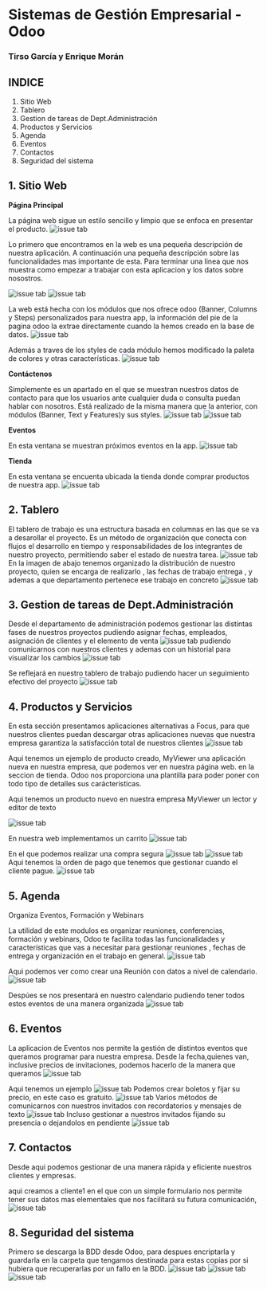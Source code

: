 # Sistemas de Gestión Empresarial - Odoo
### Tirso García y Enrique Morán
## INDICE
1. Sitio Web
2. Tablero
3. Gestion de tareas de Dept.Administración     
4. Productos y Servicios
5. Agenda
6. Eventos
7. Contactos
8. Seguridad del sistema
    

## 1. Sitio Web
**Página Principal**

La página web sigue un estilo sencillo y limpio que se enfoca en presentar el producto.
![issue tab](/img/web1.png)

Lo primero que encontramos en la web es una pequeña descripción de nuestra aplicación. A continuación una pequeña descripción sobre las funcionalidades mas importante de esta.
Para terminar una linea que nos muestra como empezar a trabajar con esta aplicacion y los datos sobre nosostros.

![issue tab](/img/web2.png)
![issue tab](/img/web3.png)

La web está hecha con los módulos que nos ofrece odoo (Banner, Columns y Steps) personalizados para nuestra app, la información del pie de la pagina odoo la extrae directamente cuando la hemos creado en la base de datos.
![issue tab](/img/webModulos.png)

Además a traves de los styles de cada módulo hemos modificado la paleta de colores y otras características.
![issue tab](/img/webStyles.png)

**Contáctenos**

Simplemente es un apartado en el que se muestran nuestros datos de contacto para que los usuarios ante cualquier duda o consulta puedan hablar con nosotros. Está realizado de la misma manera que la anterior, con módulos (Banner, Text y Features)y sus styles.
![issue tab](/img/webContacta1.png)
![issue tab](/img/webContacta2.png)

**Eventos**

En esta ventana se muestran próximos eventos en la app.
![issue tab](/img/webEvents.png)

**Tienda**

En esta ventana se encuenta ubicada la tienda donde comprar productos de nuestra app.
![issue tab](/img/webShop.png)

## 2. Tablero

El tablero de trabajo es una estructura basada en columnas en las que se va a desarollar el proyecto. Es un método de organización que conecta con flujos el desarrollo en tiempo y responsabilidades de los integrantes de nuestro proyecto, permitiendo saber el estado de nuestra tarea.
![issue tab](/img/webproyectos1.png)
En la imagen de abajo tenemos organizado la distribución de nuestro proyecto, quien se encarga de realizarlo , las fechas de trabajo entrega , y ademas a que departamento pertenece ese trabajo en concreto
![issue tab](img/webTablero.png)

## 3. Gestion de tareas de Dept.Administración

Desde el departamento de administración podemos gestionar las distintas fases de nuestros proyectos pudiendo asignar fechas, empleados, asignación de clientes y el elemento de venta
![issue tab](img/webGestion.png)
pudiendo comunicarnos con nuestros clientes y ademas con un historial para visualizar los cambios
![issue tab](img/webGestion1.png)

Se reflejará en nuestro tablero de trabajo pudiendo hacer un seguimiento efectivo del proyecto
![issue tab](img/webGestion3.png)


## 4. Productos y Servicios

En esta sección presentamos aplicaciones alternativas a Focus, para que nuestros clientes puedan descargar otras aplicaciones nuevas que nuestra empresa garantiza la satisfacción total de nuestros clientes
![issue tab](img/productos.png)

Aqui tenemos  un ejemplo de producto creado, MyViewer una aplicación nueva en nuestra empresa, que podemos ver en nuestra página web. en la seccion de tienda. Odoo nos proporciona una plantilla para poder poner con todo tipo de detalles sus carácteristicas.

Aqui tenemos un producto nuevo en nuestra empresa MyViewer un lector y editor de texto

![issue tab](img/webProducto1.png)

En nuestra web implementamos un carrito
![issue tab](img/webProducto2.png)

En el que podemos realizar una compra segura
![issue tab](img/webProducto3.png)
![issue tab](img/webProducto4.png)
Aqui tenemos la orden de pago que tenemos que gestionar cuando el cliente pague.
![issue tab](img/webProducto5.png)

## 5. Agenda
Organiza Eventos, Formación y Webinars

La utilidad de este  modulos es organizar reuniones, conferencias, formación y webinars, Odoo te facilita todas las funcionalidades y características que vas a necesitar para gestionar reuniones , fechas de entrega y organización en el trabajo en general.
![issue tab](img/webAgenda1.png)

Aqui podemos ver como crear una Reunión con datos a nivel de calendario.
![issue tab](img/webAgenda2.png)

Despúes se nos presentará en nuestro calendario pudiendo tener todos estos eventos de una manera organizada
![issue tab](img/webAgenda.png)

## 6. Eventos

La aplicacion de Eventos nos permite la gestión de distintos eventos que queramos programar para nuestra empresa. Desde la fecha,quienes van, inclusive precios de invitaciones, podemos hacerlo de la manera que queramos
![issue tab](img/webEventoIntro.png)

Aqui tenemos un ejemplo
![issue tab](img/webEventos1.png)
Podemos crear boletos y fijar su precio, en este caso es gratuito.
![issue tab](img/webEventos2.png)
Varios métodos de comunicarnos con nuestros invitados con recordatorios y mensajes de texto
![issue tab](img/webEventos3.png)
Incluso gestionar a nuestros invitados fijando su presencia o dejandolos en pendiente
![issue tab](img/webEventos4.png)



## 7. Contactos

Desde aqui podemos gestionar de una manera rápida y eficiente nuestros clientes y empresas.

aqui creamos a cliente1 en el que con un simple formulario nos permite tener sus datos mas elementales que nos facilitará su futura comunicación,
![issue tab](img/webContactos.png)




## 8. Seguridad del sistema
Primero se descarga la BDD desde Odoo, para despues encriptarla y guardarla en la carpeta que tengamos destinada para estas copias por si hubiera que recuperarlas por un fallo en la BDD.
![issue tab](img/bases.png)
![issue tab](img/backup.png)
![issue tab](img/encriptacion.png)
    
